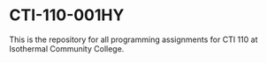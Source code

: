 # CTI-110-001HY
This is the repository for all programming assignments for CTI 110 at Isothermal Community College.
